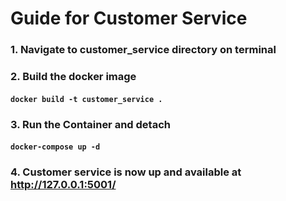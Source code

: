 # Guide for Customer Service

### 1. Navigate to customer_service directory on terminal

### 2. Build the docker image
#### ```docker build -t customer_service .```

### 3. Run the Container and detach
#### ```docker-compose up -d```

### 4. Customer service is now up and available at http://127.0.0.1:5001/